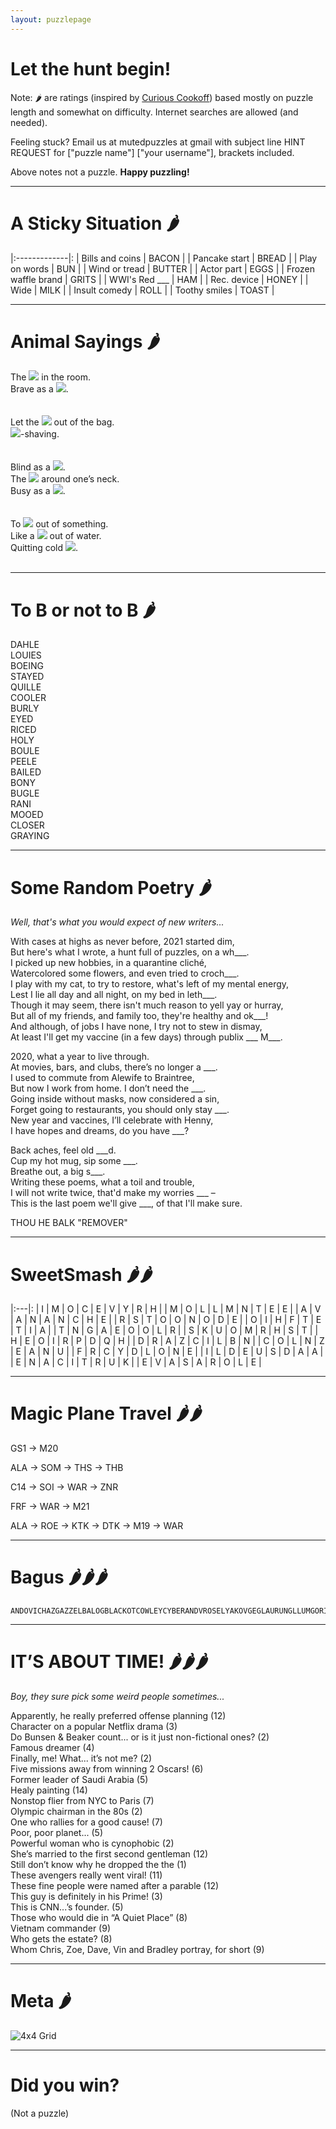 ```yaml
---
layout: puzzlepage
---
```


#  Let the hunt begin!

Note: 🌶️  are ratings (inspired by [Curious
Cookoff](https://curiouscookoff.com)) based mostly on puzzle length and somewhat
on difficulty. Internet searches are allowed (and needed). 

Feeling stuck? Email us at mutedpuzzles at gmail with subject line HINT REQUEST for ["puzzle name"] ["your
username"], brackets included. 

Above notes not a puzzle. __Happy puzzling!__

* * * 

# A Sticky Situation 🌶️

|:-------------|:
| Bills and coins |	BACON |
| Pancake start |	BREAD |
| Play on words |	BUN |
| Wind or tread |	BUTTER |
| Actor part | EGGS |
| Frozen waffle brand |	GRITS |
| WWI's Red ___ |	HAM |
| Rec. device |	HONEY |
| Wide |	MILK |
| Insult comedy |	ROLL |
| Toothy smiles |	TOAST |

* * * 

# Animal Sayings 🌶️

  <div class='joeri'>The <img src="{{site.baseurl}}/assets/images/animal01.jpg"> in the room.</div>
  <div class='joeri'>Brave as a <img src="{{site.baseurl}}/assets/images/animal02.jpg">.</div>
  
  <br>
  <br>

  <div class='joeri'>Let the <img src="{{site.baseurl}}/assets/images/animal03.jpg"> out of the bag.</div>
  <div class='joeri'><img src="{{site.baseurl}}/assets/images/animal04.jpg">-shaving.</div>

  <br>
  <br>

  <div class='joeri'>Blind as a <img src="{{site.baseurl}}/assets/images/animal05.jpg">.</div>
  <div class='joeri'>The <img src="{{site.baseurl}}/assets/images/animal06.jpg"> around one’s neck.</div>
  <div class='joeri'>Busy as a <img src="{{site.baseurl}}/assets/images/animal07.jpg">.</div>

  <br>
  <br>

  <div class='joeri'>To <img src="{{site.baseurl}}/assets/images/animal08.jpg"> out of something.</div>
  <div class='joeri'>Like a <img src="{{site.baseurl}}/assets/images/animal09.jpg"> out of water.</div>
  <div class='joeri'>Quitting cold <img src="{{site.baseurl}}/assets/images/animal10.jpg">.</div>
  
  <br>

* * * 

# To B or not to B 🌶️

<!-- Use >= two spaces at end of each line to force newline in markdown -->

DAHLE  
LOUIES  
BOEING  
STAYED  
QUILLE  
COOLER  
BURLY  
EYED  
RICED  
HOLY  
BOULE  
PEELE  
BAILED  
BONY  
BUGLE  
RANI  
MOOED  
CLOSER  
GRAYING  

* * *

# Some Random Poetry 🌶️
_Well, that's what you would expect of new writers..._

With cases at highs as never before, 2021 started dim,   
But here's what I wrote, a hunt full of puzzles, on a wh\_\_\_.   
I picked up new hobbies, in a quarantine cliché,   
Watercolored some flowers, and even tried to croch\_\_\_.    
I play with my cat, to try to restore, what's left of my mental energy,   
Lest I lie all day and all night, on my bed in leth\_\_\_.   
Though it may seem, there isn't much reason to yell yay or hurray,   
But all of my friends, and family too, they're healthy and ok\_\_\_!   
And although, of jobs I have none, I try not to stew in dismay,   
At least I'll get my vaccine (in a few days) through publix \_\_\_ M\_\_\_.   


2020, what a year to live through.     
At movies, bars, and clubs, there’s no longer a \_\_\_.     
I used to commute from Alewife to Braintree,     
But now I work from home. I don’t need the \_\_\_.      
Going inside without masks, now considered a sin,     
Forget going to restaurants, you should only stay \_\_\_.     
New year and vaccines, I’ll celebrate with Henny,     
I have hopes and dreams, do you have \_\_\_?     


Back aches, feel old \_\_\_d.   
Cup my hot mug, sip some \_\_\_.   
Breathe out, a big s\_\_\_.   
Writing these poems, what a toil and trouble,   
I will not write twice, that'd make my worries \_\_\_ –  
This is the last poem we'll give \_\_\_, of that I'll make sure.   

THOU HE BALK "REMOVER"

* * *

# SweetSmash 🌶️🌶️


|:---|:
| I | M | O | C | E | V | Y | R | H |
| M | O | L | L | M | N | T | E | E |
| A | V | A | N | A | N | C | H | E |
| R | S | T | O | O | N | O | D | E |
| O | I | H | F | T | E | T | I | A |
| T | N | G | A | E | O | O | L | R |
| S | K | U | O | M | R | H | S | T |
| H | E | O | I | R | P | D | Q | H |
| D | R | A | Z | C | I | L | B | N |
| C | O | L | N | Z | E | A | N | U |
| F | R | C | Y | D | L | O | N | E |
| I | L | D | E | U | S | D | A | A |
| E | N | A | C | I | T | R | U | K |
| E | V | A | S | A | R | O | L | E |

* * *


<!--<div class='focusable' tabindex=0> </div> -->

# Magic Plane Travel 🌶️🌶️

GS1 → M20

ALA → SOM → THS → THB

C14 → SOI → WAR  → ZNR

FRF →  WAR → M21

ALA → ROE → KTK → DTK → M19 → WAR


* * * 

# Bagus 🌶️🌶️🌶️

```
ANDOVICHAZGAZZELBALOGBLACKOTCOWLEYCYBERANDVROSELYAKOVGEGLAURUNGLLUMGORIYIVELMIALUIFERLURZOBLINOCTROKPISTACOPOSVOICERAINRASILONRMOSSELOBSIBYSLIHEENSNOWFLAKWACHIEFWEDIGO
```

* * * 

# IT’S ABOUT TIME! 🌶️🌶️🌶️

_Boy, they sure pick some weird people sometimes..._

Apparently, he really preferred offense planning (12)  
Character on a popular Netflix drama (3)    
Do Bunsen & Beaker count... or is it just non-fictional ones? (2)   
Famous dreamer (4)  
Finally, me! What... it’s not me? (2)   
Five missions away from winning 2 Oscars! (6)   
Former leader of Saudi Arabia (5)   
Healy painting (14)     
Nonstop flier from NYC to Paris (7)     
Olympic chairman in the 80s (2)     
One who rallies for a good cause! (7)   
Poor, poor planet... (5)    
Powerful woman who is cynophobic (2)    
She’s married to the first second gentleman (12)    
Still don’t know why he dropped the the (1)   
These avengers really went viral! (11)  
These fine people were named after a parable (12)   
This guy is definitely in his Prime! (3)    
This is CNN...’s founder. (5)   
Those who would die in “A Quiet Place” (8)  
Vietnam commander (9)   
Who gets the estate? (8)    
Whom Chris, Zoe, Dave, Vin and Bradley portray, for short (9)   

* * * 
# Meta 🌶️

<img src="{{site.baseurl}}/assets/images/Grid.png" alt="4x4 Grid">

* * * 

# Did you win? 

(Not a puzzle)

<div id="check_meta_answer"></div>
